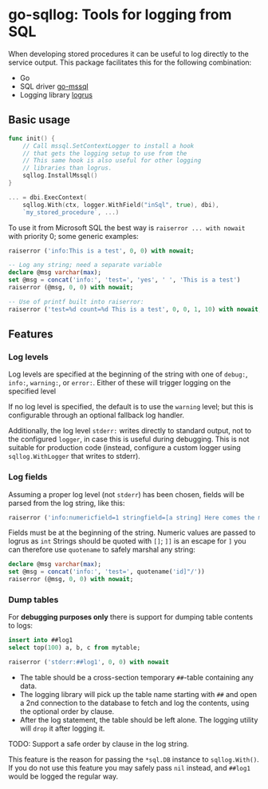 # go-sqllog: Tools for logging from SQL

When developing stored procedures it can be useful to log directly
to the service output. This package facilitates this for the
following combination:

* Go
* SQL driver [go-mssql](github.com/denisenkom/go-mssqldb)
* Logging library [logrus](github.com/sirupsen/logrus)

## Basic usage

```go
func init() {
	// Call mssql.SetContextLogger to install a hook
	// that gets the logging setup to use from the 
	// This same hook is also useful for other logging
	// libraries than logrus.
	sqllog.InstallMssql()  
}

... = dbi.ExecContext(
	sqllog.With(ctx, logger.WithField("inSql", true), dbi),
	`my_stored_procedure`, ...)
```

To use it from Microsoft SQL the best way is `raiserror ... with nowait`
with priority 0; some generic examples:
```sql
raiserror ('info:This is a test', 0, 0) with nowait;

-- Log any string; need a separate variable
declare @msg varchar(max);
set @msg = concat('info:', 'test=', 'yes', ' ', 'This is a test')
raiserror (@msg, 0, 0) with nowait;

-- Use of printf built into raiserror:
raiserror ('test=%d count=%d This is a test', 0, 0, 1, 10) with nowait;
```

## Features

### Log levels

Log levels are specified at the beginning of the string
with one of `debug:`, `info:`, `warning:`, or `error:`.
Either of these will trigger logging on the specified level

If no log level is specified, the default is to use the
`warning` level; but this is configurable through an optional
fallback log handler.

Additionally, the log level `stderr:` writes directly to standard
output, not to the configured `logger`, in case this is useful
during debugging. This is not suitable for production code
(instead, configure a custom logger using `sqllog.WithLogger`
that writes to stderr).

### Log fields

Assuming a proper log level (not `stderr`) has been chosen,
fields will be parsed from the log string, like this:
```sql
raiserror ('info:numericfield=1 stringfield=[a string] Here comes the mesage. thisIs=NotAField.', 0, 0) with nowait;
```

Fields must be at the beginning of the string.
Numeric values are passed to logrus as `int`
Strings should be quoted with `[]`; `]]` is an escape for `]`
you can therefore use `quotename` to safely marshal any string:

```sql
declare @msg varchar(max);
set @msg = concat('info:', 'test=', quotename('id]"/'))
raiserror (@msg, 0, 0) with nowait;
```

### Dump tables

For **debugging purposes only** there is support for
dumping table contents to logs:

```sql
insert into ##log1
select top(100) a, b, c from mytable;

raiserror ('stderr:##log1', 0, 0) with nowait
```

* The table should be a cross-section temporary `##`-table
  containing any data.
* The logging library will pick up the table name starting with
  `##` and open a 2nd connection to the database to fetch
  and log the contents, using the optional order by clause.
* After the log statement, the table should be left alone.
  The logging utility will `drop` it after logging it.

TODO: Support a safe order by clause in the log string.

This feature is the reason for passing the `*sql.DB` instance
to `sqllog.With()`. If you do not use this feature you may
safely pass `nil` instead, and `##log1` would be logged the
regular way.
